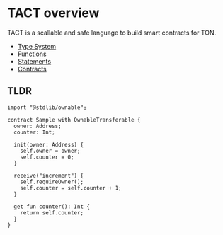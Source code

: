# TACT overview

TACT is a scallable and safe language to build smart contracts for TON.

* [Type System](/docs/types.md)
* [Functions](/docs/functions.md)
* [Statements](/docs/statements.md)
* [Contracts](/docs/contract.md)

## TLDR

```
import "@stdlib/ownable";

contract Sample with OwnableTransferable {
  owner: Address;
  counter: Int;
  
  init(owner: Address) {
    self.owner = owner;
    self.counter = 0;
  }
  
  receive("increment") {
    self.requireOwner();
    self.counter = self.counter + 1;
  }
  
  get fun counter(): Int {
    return self.counter;
  }
}
```
